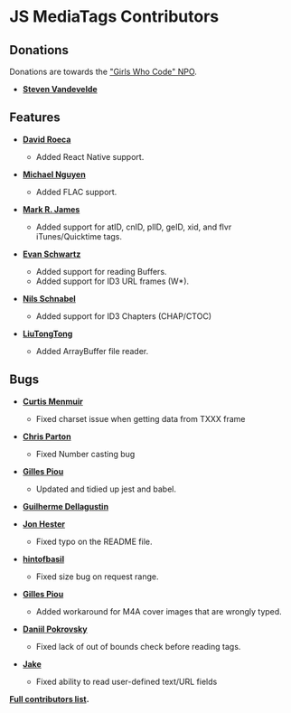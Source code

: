 # JS MediaTags Contributors

## Donations

Donations are towards the ["Girls Who Code" NPO](https://www.classy.org/checkout/donation?eid=77372).
* **[Steven Vandevelde](https://github.com/icidasset)**

## Features

* **[David Roeca](https://github.com/davidroeca)**
  * Added React Native support.

* **[Michael Nguyen](https://github.com/TehTotalPwnage)**
  * Added FLAC support.

* **[Mark R. James](https://github.com/mrj)**
  * Added support for atID, cnID, plID, geID, xid, and flvr iTunes/Quicktime tags.

* **[Evan Schwartz](https://github.com/emschwartz)**
  * Added support for reading Buffers.
  * Added support for ID3 URL frames (W*).

* **[Nils Schnabel](https://github.com/nils)**
  * Added support for ID3 Chapters (CHAP/CTOC)
  
* **[LiuTongTong](https://github.com/TongDaDa)**
  * Added ArrayBuffer file reader.

## Bugs

* **[Curtis Menmuir](https://github.com/curtismenmuir)**
  * Fixed charset issue when getting data from TXXX frame

* **[Chris Parton](https://github.com/chrisparton1991)**
  * Fixed Number casting bug

* **[Gilles Piou](https://github.com/pioug)**
  * Updated and tidied up jest and babel.

* **[Guilherme Dellagustin](https://github.com/dellagustin)**
* **[Jon Hester](https://github.com/jonhester)**
  * Fixed typo on the README file.

* **[hintofbasil](https://github.com/hintofbasil)**
  * Fixed size bug on request range.

* **[Gilles Piou](https://github.com/pioug)**
  * Added workaround for M4A cover images that are wrongly typed.

* **[Daniil Pokrovsky](https://github.com/danii1)**
  * Fixed lack of out of bounds check before reading tags.

* **[Jake](https://github.com/singjsong)**
  * Fixed ability to read user-defined text/URL fields

**[Full contributors list](https://github.com/aadsm/jsmediatags/contributors).**
